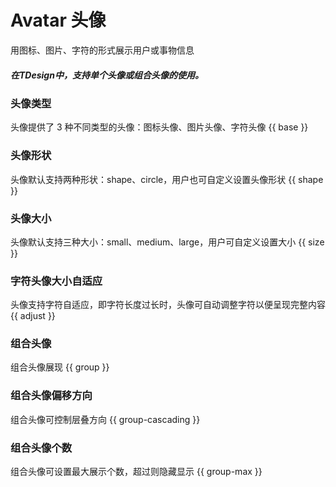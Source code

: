 # Avatar 头像

用图标、图片、字符的形式展示用户或事物信息

##### 在TDesign中，支持单个头像或组合头像的使用。

### 头像类型
头像提供了 3 种不同类型的头像：图标头像、图片头像、字符头像
{{ base }}

### 头像形状
头像默认支持两种形状：shape、circle，用户也可自定义设置头像形状
{{ shape }}

### 头像大小
头像默认支持三种大小：small、medium、large，用户可自定义设置大小
{{ size }}

### 字符头像大小自适应
头像支持字符自适应，即字符长度过长时，头像可自动调整字符以便呈现完整内容
{{ adjust }}

### 组合头像
组合头像展现
{{ group }}

### 组合头像偏移方向
组合头像可控制层叠方向
{{ group-cascading }}

### 组合头像个数
组合头像可设置最大展示个数，超过则隐藏显示
{{ group-max }}